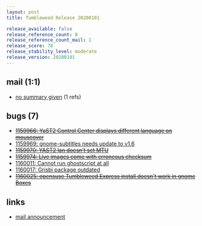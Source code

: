 ```yaml
---
layout: post
title: Tumbleweed Release 20200101

release_available: false
release_reference_count: 8
release_reference_count_mail: 1
release_score: 78
release_stability_level: moderate
release_version: 20200101
---
```


## mail (1:1)

- [no summary given](https://lists.opensuse.org/archives/list/factory@lists.opensuse.org/thread/USTDFHAHS7TXXDRZ2QK7PZ4T7LOPBS3I) (1 refs)

## bugs (7)

<!--more-->

- ~~[1159966: YaST2 Control Center displays different language on mouseover](https://bugzilla.opensuse.org/show_bug.cgi?id=1159966)~~
- [1159969: gnome-subtitles needs update to v1.6](https://bugzilla.opensuse.org/show_bug.cgi?id=1159969)
- ~~[1159970: YAST2 lan doesn't set MTU](https://bugzilla.opensuse.org/show_bug.cgi?id=1159970)~~
- ~~[1159974: Live images come with erroneous checksum](https://bugzilla.opensuse.org/show_bug.cgi?id=1159974)~~
- [1160011: Cannot run ghostscript at all](https://bugzilla.opensuse.org/show_bug.cgi?id=1160011)
- [1160017: Grisbi package outdated](https://bugzilla.opensuse.org/show_bug.cgi?id=1160017)
- ~~[1160025: opensuse Tumbleweed Express install doesn't work in gnome Boxes](https://bugzilla.opensuse.org/show_bug.cgi?id=1160025)~~



## links

- [mail announcement](https://lists.opensuse.org/archives/list/factory@lists.opensuse.org/thread/USTDFHAHS7TXXDRZ2QK7PZ4T7LOPBS3I)

